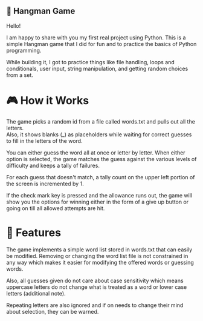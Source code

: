 ## 🐍 Hangman Game  

Hello!  

I am happy to share with you my first real project using Python. This is a simple Hangman game that I did for fun and to practice the basics of Python programming.  

While building it, I got to practice things like file handling, loops and conditionals, user input, string manipulation, and getting random choices from a set.  

# 🎮 How it Works  

The game picks a random id from a file called words.txt and pulls out all the letters.  
Also, it shows blanks (_) as placeholders while waiting for correct guesses to fill in the letters of the word.  

You can either guess the word all at once or letter by letter. When either option is selected, the game matches the guess against the various levels of difficulty and keeps a tally of failures.  

For each guess that doesn't match, a tally count on the upper left portion of the screen is incremented by 1.  

If the check mark key is pressed and the allowance runs out, the game will show you the options for winning either in the form of a give up button or going on till all allowed attempts are hit.  

# 🧠 Features  

The game implements a simple word list stored in words.txt that can easily be modified. Removing or changing the word list file is not constrained in any way which makes it easier for modifying the offered words or guessing words.  

Also, all guesses given do not care about case sensitivity which means uppercase letters do not change what is treated as a word or lower case letters (additional note).  

Repeating letters are also ignored and if on needs to change their mind about selection, they can be warned.

